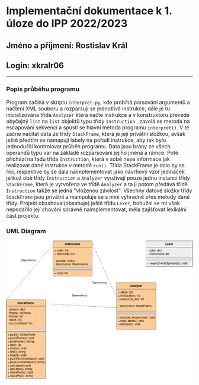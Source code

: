 # Implementační dokumentace k 1. úloze do IPP 2022/2023 #
## Jméno a příjmení: Rostislav Král
## Login: xkralr06 ##

***
### Popis průběhu programu ###

Program začíná v skriptu `interpret.py`, kde probíhá parsování argumentů a načtení XML souboru a rozparsují se jednotlivé instrukce, dále je tu inicializována třída `Analyzer`
která načte instrukce a v konstruktoru převede obyčejný `list` na `list` objektů typu třídy `Instruction` , zavolá se metoda na escapování sekvencí a spustí se hlavní metoda programu `interpret()`.
V té začne načítat data ze třídy `StackFrame`, která je její privátní složkou, avšak ještě předtím se namapují labely na pořadí instrukce, aby tak bylo jednodušší kontrolovat průběh programu.
Data jsou brány ze všech operandů typu var na základě rozparsování jejího jména a rámce. Poté přichází na řadu třída `Instruction`, která v sobě nese informace jak realizovat dané instrukce v metodě `run()`.
Třída StackFrame je dalo by se říci, respektive by se dala naimplementovat jako návrhový vzor jedináček jelikož obě třídy `Instruction` a `Analyzer` využívají pouze jednu instanci třídy `StackFrame`, která je vytvořena
ve třídě `Analyzer` a ta ji potom předává třídě `Instruction` takže se jedná "vloženou závilost". Všechny datové složky třídy `StackFrame` jsou privátní a manipuluje se s nimi výhradně přes metody dané třídy. Projekt obsahoval(obsahuje) ještě třídu `Lexer`, bohužel se mi však nepodařilo její chování správně naimplementovat,
měla zajišťovat lexikální část projektu.

### UML Diagram
![UML](IPPClass.png)